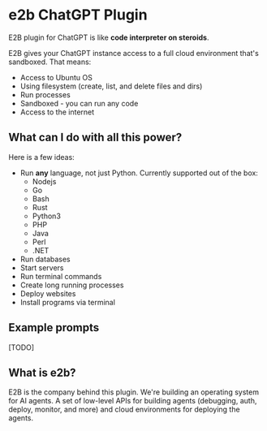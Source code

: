 # e2b ChatGPT Plugin

E2B plugin for ChatGPT is like **code interpreter on steroids**.

E2B gives your ChatGPT instance access to a full cloud environment that's sandboxed. That means:
- Access to Ubuntu OS
- Using filesystem (create, list, and delete files and dirs)
- Run processes
- Sandboxed - you can run any code
- Access to the internet

## What can I do with all this power?
Here is a few ideas:
- Run **any** language, not just Python. Currently supported out of the box:
  - Nodejs
  - Go
  - Bash
  - Rust
  - Python3
  - PHP
  - Java
  - Perl
  - .NET
- Run databases
- Start servers
- Run terminal commands
- Create long running processes
- Deploy websites
- Install programs via terminal

## Example prompts
[TODO]

## What is e2b?
E2B is the company behind this plugin. We're building an operating system for AI agents. A set of low-level APIs for building agents (debugging, auth, deploy, monitor, and more) and cloud environments for deploying the agents.
